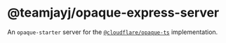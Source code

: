 # @teamjayj/opaque-express-server

An `opaque-starter` server for the [`@cloudflare/opaque-ts`](https://github.com/cloudflare/opaque-ts/) implementation.
